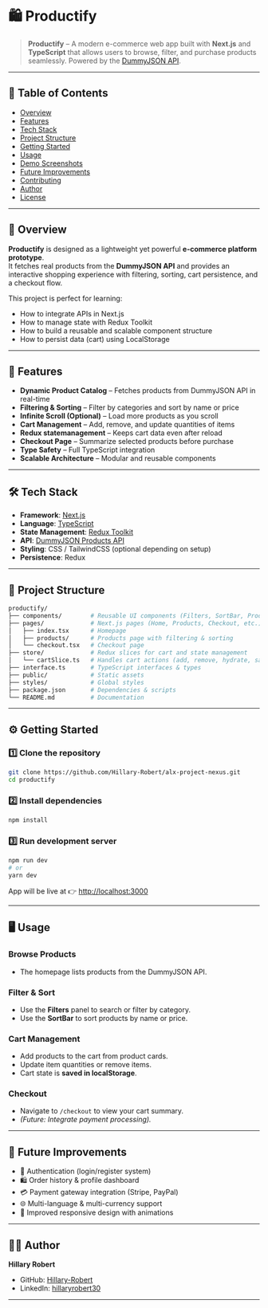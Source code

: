# 🛍️ Productify  

> **Productify** – A modern e-commerce web app built with **Next.js** and **TypeScript** that allows users to browse, filter, and purchase products seamlessly. Powered by the [DummyJSON API](https://dummyjson.com/products).  

---

## 📖 Table of Contents  

- [Overview](#-overview)  
- [Features](#-features)  
- [Tech Stack](#-tech-stack)  
- [Project Structure](#-project-structure)  
- [Getting Started](#-getting-started)  
- [Usage](#-usage)  
- [Demo Screenshots](#-demo-screenshots)  
- [Future Improvements](#-future-improvements)  
- [Contributing](#-contributing)  
- [Author](#-author)  
- [License](#-license)  

---

## 📌 Overview  

**Productify** is designed as a lightweight yet powerful **e-commerce platform prototype**.  
It fetches real products from the **DummyJSON API** and provides an interactive shopping experience with filtering, sorting, cart persistence, and a checkout flow.  

This project is perfect for learning:  

- How to integrate APIs in Next.js  
- How to manage state with Redux Toolkit  
- How to build a reusable and scalable component structure  
- How to persist data (cart) using LocalStorage  

---

## 🚀 Features  

- **Dynamic Product Catalog** – Fetches products from DummyJSON API in real-time  
- **Filtering & Sorting** – Filter by categories and sort by name or price  
- **Infinite Scroll (Optional)** – Load more products as you scroll  
- **Cart Management** – Add, remove, and update quantities of items  
- **Redux statemanagement** – Keeps cart data even after reload  
- **Checkout Page** – Summarize selected products before purchase  
- **Type Safety** – Full TypeScript integration  
- **Scalable Architecture** – Modular and reusable components  

---

## 🛠 Tech Stack  

- **Framework**: [Next.js](https://nextjs.org/)  
- **Language**: [TypeScript](https://www.typescriptlang.org/)  
- **State Management**: [Redux Toolkit](https://redux-toolkit.js.org/)  
- **API**: [DummyJSON Products API](https://dummyjson.com/products)  
- **Styling**: CSS / TailwindCSS (optional depending on setup)  
- **Persistence**: Redux  

---

## 📂 Project Structure  

```bash
productify/
├── components/        # Reusable UI components (Filters, SortBar, ProductCard, etc.)
├── pages/             # Next.js pages (Home, Products, Checkout, etc.)
│   ├── index.tsx      # Homepage
│   ├── products/      # Products page with filtering & sorting
│   └── checkout.tsx   # Checkout page
├── store/             # Redux slices for cart and state management
│   └── cartSlice.ts   # Handles cart actions (add, remove, hydrate, save)
├── interface.ts       # TypeScript interfaces & types
├── public/            # Static assets
├── styles/            # Global styles
├── package.json       # Dependencies & scripts
└── README.md          # Documentation
```

---

## ⚙️ Getting Started  

### 1️⃣ Clone the repository  

```bash
git clone https://github.com/Hillary-Robert/alx-project-nexus.git
cd productify
```  

### 2️⃣ Install dependencies  

```bash
npm install
```  

### 3️⃣ Run development server  

```bash
npm run dev
# or
yarn dev
```  

App will be live at 👉 [http://localhost:3000](http://localhost:3000)  

---

## 🖥 Usage  

### Browse Products  
- The homepage lists products from the DummyJSON API.  

### Filter & Sort  
- Use the **Filters** panel to search or filter by category.  
- Use the **SortBar** to sort products by name or price.  

### Cart Management  
- Add products to the cart from product cards.  
- Update item quantities or remove items.  
- Cart state is **saved in localStorage**.  

### Checkout  
- Navigate to `/checkout` to view your cart summary.  
- *(Future: Integrate payment processing).*  

---


## 🔮 Future Improvements  

- 🔑 Authentication (login/register system)  
- 🛍️ Order history & profile dashboard  
- 💳 Payment gateway integration (Stripe, PayPal)  
- 🌐 Multi-language & multi-currency support  
- 📱 Improved responsive design with animations  

---



## 👨‍💻 Author  

**Hillary Robert**  
- GitHub: [Hillary-Robert](https://github.com/Hillary-Robert)  
- LinkedIn: [hillaryrobert30 ](https://www.linkedin.com/in/hillaryrobert30/) 

---
